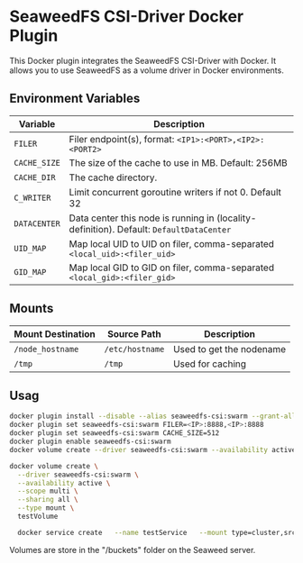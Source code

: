 # SeaweedFS CSI-Driver Docker Plugin

This Docker plugin integrates the SeaweedFS CSI-Driver with Docker. It allows you to use SeaweedFS as a volume driver in Docker environments.

## Environment Variables

| Variable              | Description                                                                                           |
|-----------------------|-------------------------------------------------------------------------------------------------------|
| `FILER`               | Filer endpoint(s), format: `<IP1>:<PORT>,<IP2>:<PORT2>`                                                |
| `CACHE_SIZE`          | The size of the cache to use in MB. Default: 256MB                                                     |
| `CACHE_DIR`           | The cache directory.                                                                                   |
| `C_WRITER`            | Limit concurrent goroutine writers if not 0. Default 32                                                |
| `DATACENTER`          | Data center this node is running in (locality-definition). Default: `DefaultDataCenter`                |
| `UID_MAP`             | Map local UID to UID on filer, comma-separated `<local_uid>:<filer_uid>`                               |
| `GID_MAP`             | Map local GID to GID on filer, comma-separated `<local_gid>:<filer_gid>`                               |

## Mounts

| Mount Destination   | Source Path     | Description                  |
|---------------------|-----------------|------------------------------|
| `/node_hostname`    | `/etc/hostname` | Used to get the nodename     |
| `/tmp`              | `/tmp`          | Used for caching             |

## Usag

```bash
docker plugin install --disable --alias seaweedfs-csi:swarm --grant-all-permissions gradlon/swarm-csi-swaweedfs:v1.2.0
docker plugin set seaweedfs-csi:swarm FILER=<IP>:8888,<IP>:8888
docker plugin set seaweedfs-csi:swarm CACHE_SIZE=512
docker plugin enable seaweedfs-csi:swarm
docker volume create --driver seaweedfs-csi:swarm --availability active --scope single --sharing none  --type mount --opt path="/docker/volumes/teste1" test-volume

docker volume create \
  --driver seaweedfs-csi:swarm \
  --availability active \
  --scope multi \
  --sharing all \
  --type mount \
  testVolume

  docker service create   --name testService   --mount type=cluster,src=testVolume,dst=/usr/share/nginx/html   --publish 2080:80   nginx
```

Volumes are store in the "/buckets" folder on the Seaweed server.
